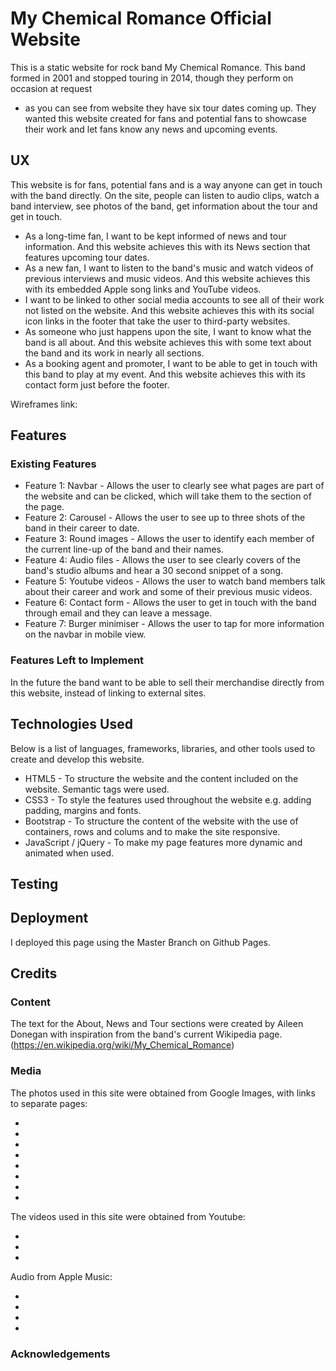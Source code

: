 # My Chemical Romance Official Website

This is a static website for rock band My Chemical Romance. 
This band formed in 2001 and stopped touring in 2014, though they perform on occasion at request
- as you can see from website they have six tour dates coming up. 
They wanted this website created for fans and potential fans to showcase their work and let fans know any news and upcoming events.

## UX

This website is for fans, potential fans and is a way anyone can get in touch with the band directly.
On the site, people can listen to audio clips, watch a band interview, see photos of the band, get information about the tour and get in touch.

* As a long-time fan, I want to be kept informed of news and tour information. And this website achieves this with its News section that features upcoming tour dates.
* As a new fan, I want to listen to the band's music and watch videos of previous interviews and music videos. And this website achieves this with its embedded Apple song links and YouTube videos.
* I want to be linked to other social media accounts to see all of their work not listed on the website. And this website achieves this with its social icon links in the footer that take the user to third-party websites.
* As someone who just happens upon the site, I want to know what the band is all about. And this website achieves this with some text about the band and its work in nearly all sections. 
* As a booking agent and promoter, I want to be able to get in touch with this band to play at my event. And this website achieves this with its contact form just before the footer.

Wireframes link:

## Features

### Existing Features

* Feature 1: Navbar - Allows the user to clearly see what pages are part of the website and can be clicked, which will take them to the section of the page.
* Feature 2: Carousel - Allows the user to see up to three shots of the band in their career to date.
* Feature 3: Round images - Allows the user to identify each member of the current line-up of the band and their names.
* Feature 4: Audio files - Allows the user to see clearly covers of the band's studio albums and hear a 30 second snippet of a song.
* Feature 5: Youtube videos - Allows the user to watch band members talk about their career and work and some of their previous music videos.
* Feature 6: Contact form - Allows the user to get in touch with the band through email and they can leave a message.
* Feature 7: Burger minimiser - Allows the user to tap for more information on the navbar in mobile view.

### Features Left to Implement

In the future the band want to be able to sell their merchandise directly from this website, instead of linking to external sites.

## Technologies Used

Below is a list of languages, frameworks, libraries, and other tools used to create and develop this website. 

* HTML5 - To structure the website and the content included on the website. Semantic tags were used.
* CSS3 - To style the features used throughout the website e.g. adding padding, margins and fonts.
* Bootstrap - To structure the content of the website with the use of containers, rows and colums and to make the site responsive.
* JavaScript / jQuery - To make my page features more dynamic and animated when used.

## Testing




## Deployment

I deployed this page using the Master Branch on Github Pages.

## Credits

### Content

The text for the About, News and Tour sections were created by Aileen Donegan with inspiration from the band's current Wikipedia page. 
(https://en.wikipedia.org/wiki/My_Chemical_Romance)

### Media

The photos used in this site were obtained from Google Images, with links to separate pages:

* [headshot1]: (https://m.media-amazon.com/images/M/MV5BODU1MjZmMGItM2YyYy00NzlkLTkyZmUtNDUxNjE0NTBiOTdlL2ltYWdlL2ltYWdlXkEyXkFqcGdeQXVyNTI5NjIyMw@@._V1_.jpg) 
* [headshot2]: (https://images.contentstack.io/v3/assets/blt1b60905dd65bfb9b/blt7020320471be4117/5b062bdcff49f05073ac7ea7/gerard-way-interview-3.jpg)
* [headshot3]: (https://www.aceshowbiz.com/images/wennpic/my-chemical-romance-performing-live-at-palasharp-07.jpg)
* [frank-iero]: (https://www.billboard.com/files/media/frank-iero-portrait-billboard-1548.jpg)
* [gerard-way]: (https://www.shemazing.net/wp-content/uploads/2017/07/gee-way-gerard-way-mcr-favim.jpeg)
* [mikey-way]: (https://i0.wp.com/travisfaulk.com/wp-content/uploads/2013/05/Mikey-Way.jpg?resize=500%2C372)
* [ray-toro]: (http://beatnb.org/wp-content/uploads/2014/09/ray-toro-close-up-large-msg-116494353969.jpg)
* [favicon]: (https://data.whicdn.com/images/85952156/large.jpg) 

The videos used in this site were obtained from Youtube: 

* [My Chemical Romance The Grammy Museum Interview Part 2 from My Chemical Romance]: (https://www.youtube.com/watch?v=035w62kubls)
* [Helena official music video]: (https://www.youtube.com/watch?v=UCCyoocDxBA)
* [Welcome to the Black Parade official video]: (https://www.youtube.com/watch?v=RRKJiM9Njr8)

Audio from Apple Music:

* [Early Sunsets Over Monroeville single]: (https://itunes.apple.com/ie/album/early-sunsets-over-monroeville/1157609234?i=1157610143)
* [I'm Not Okay, I Promise single]: (https://itunes.apple.com/ie/album/im-not-okay-i-promise/1156311431?i=1156311437)
* [This Is How I Disappear single]: (https://itunes.apple.com/ie/album/this-is-how-i-disappear/1156310650?i=1156310690)
* [Na Na Na single]: (https://itunes.apple.com/ie/album/na-na-na-na-na-na-na-na-na-na-na-na/398265947?i=398265949)

### Acknowledgements


